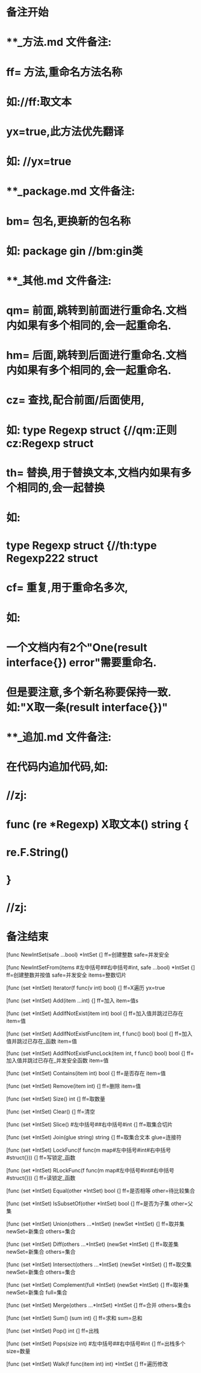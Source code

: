 # 备注开始
# **_方法.md 文件备注:
# ff= 方法,重命名方法名称
# 如://ff:取文本
#
# yx=true,此方法优先翻译
# 如: //yx=true


# **_package.md 文件备注:
# bm= 包名,更换新的包名称 
# 如: package gin //bm:gin类


# **_其他.md 文件备注:
# qm= 前面,跳转到前面进行重命名.文档内如果有多个相同的,会一起重命名.
# hm= 后面,跳转到后面进行重命名.文档内如果有多个相同的,会一起重命名.
# cz= 查找,配合前面/后面使用,
# 如: type Regexp struct {//qm:正则 cz:Regexp struct
#
# th= 替换,用于替换文本,文档内如果有多个相同的,会一起替换
# 如:
# type Regexp struct {//th:type Regexp222 struct
#
# cf= 重复,用于重命名多次,
# 如: 
# 一个文档内有2个"One(result interface{}) error"需要重命名.
# 但是要注意,多个新名称要保持一致. 如:"X取一条(result interface{})"


# **_追加.md 文件备注:
# 在代码内追加代码,如:
# //zj:
# func (re *Regexp) X取文本() string { 
#    re.F.String()
# }
# //zj:
# 备注结束

[func NewIntSet(safe ...bool) *IntSet {]
ff=创建整数
safe=并发安全

[func NewIntSetFrom(items #左中括号##右中括号#int, safe ...bool) *IntSet {]
ff=创建整数并按值
safe=并发安全
items=整数切片

[func (set *IntSet) Iterator(f func(v int) bool) {]
ff=X遍历
yx=true

[func (set *IntSet) Add(item ...int) {]
ff=加入
item=值s

[func (set *IntSet) AddIfNotExist(item int) bool {]
ff=加入值并跳过已存在
item=值

[func (set *IntSet) AddIfNotExistFunc(item int, f func() bool) bool {]
ff=加入值并跳过已存在_函数
item=值

[func (set *IntSet) AddIfNotExistFuncLock(item int, f func() bool) bool {]
ff=加入值并跳过已存在_并发安全函数
item=值

[func (set *IntSet) Contains(item int) bool {]
ff=是否存在
item=值

[func (set *IntSet) Remove(item int) {]
ff=删除
item=值

[func (set *IntSet) Size() int {]
ff=取数量

[func (set *IntSet) Clear() {]
ff=清空

[func (set *IntSet) Slice() #左中括号##右中括号#int {]
ff=取集合切片

[func (set *IntSet) Join(glue string) string {]
ff=取集合文本
glue=连接符

[func (set *IntSet) LockFunc(f func(m map#左中括号#int#右中括号#struct{})) {]
ff=写锁定_函数

[func (set *IntSet) RLockFunc(f func(m map#左中括号#int#右中括号#struct{})) {]
ff=读锁定_函数

[func (set *IntSet) Equal(other *IntSet) bool {]
ff=是否相等
other=待比较集合

[func (set *IntSet) IsSubsetOf(other *IntSet) bool {]
ff=是否为子集
other=父集

[func (set *IntSet) Union(others ...*IntSet) (newSet *IntSet) {]
ff=取并集
newSet=新集合
others=集合

[func (set *IntSet) Diff(others ...*IntSet) (newSet *IntSet) {]
ff=取差集
newSet=新集合
others=集合

[func (set *IntSet) Intersect(others ...*IntSet) (newSet *IntSet) {]
ff=取交集
newSet=新集合
others=集合

[func (set *IntSet) Complement(full *IntSet) (newSet *IntSet) {]
ff=取补集
newSet=新集合
full=集合

[func (set *IntSet) Merge(others ...*IntSet) *IntSet {]
ff=合并
others=集合s

[func (set *IntSet) Sum() (sum int) {]
ff=求和
sum=总和

[func (set *IntSet) Pop() int {]
ff=出栈

[func (set *IntSet) Pops(size int) #左中括号##右中括号#int {]
ff=出栈多个
size=数量

[func (set *IntSet) Walk(f func(item int) int) *IntSet {]
ff=遍历修改
